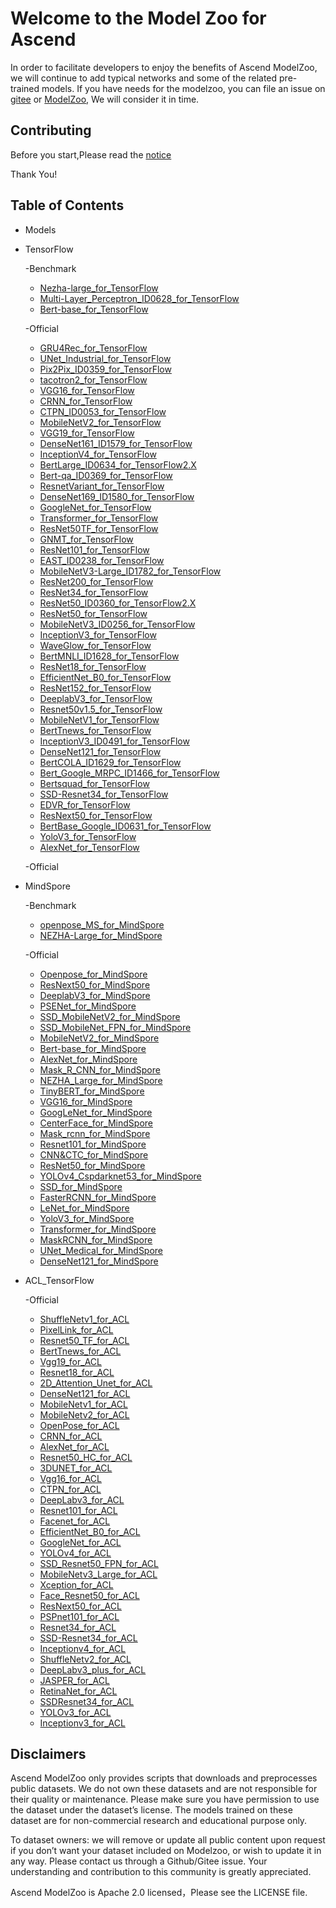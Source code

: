 # Welcome to the Model Zoo for Ascend

In order to facilitate developers to enjoy the benefits of Ascend ModelZoo, we will continue to add typical networks and some of the related pre-trained models. If you have needs for the modelzoo, you can file an issue on [gitee](https://github.com/Ascend/modelzoo/issues) or [ModelZoo](https://bbs.huaweicloud.com/forum/forum-726-1.html), We will consider it in time.

## Contributing

Before you start,Please read the [notice](https://github.com/Ascend/modelzoo/blob/master/contrib/CONTRIBUTING.md)

Thank You!

## Table of Contents
- Models
- TensorFlow	
	
    -Benchmark

    - [Nezha-large_for_TensorFlow](https://github.com/Ascend/modelzoo/tree/master/built-in/TensorFlow/Benchmark/nlp/Nezha-large_for_TensorFlow/)
    - [Multi-Layer_Perceptron_ID0628_for_TensorFlow](https://github.com/Ascend/modelzoo/tree/master/built-in/TensorFlow/Benchmark/cv/image_classification/Multi-Layer_Perceptron_ID0628_for_TensorFlow/)
    - [Bert-base_for_TensorFlow](https://github.com/Ascend/modelzoo/tree/master/built-in/TensorFlow/Benchmark/nlp/Bert-base_for_TensorFlow/)


    -Official

    - [GRU4Rec_for_TensorFlow](https://github.com/Ascend/modelzoo/tree/master/built-in/TensorFlow/Official/nlp/GRU4Rec_for_TensorFlow/)
    - [UNet_Industrial_for_TensorFlow](https://github.com/Ascend/modelzoo/tree/master/built-in/TensorFlow/Official/cv/image_segmentation/UNet_Industrial_for_TensorFlow/)
    - [Pix2Pix_ID0359_for_TensorFlow](https://github.com/Ascend/modelzoo/tree/master/built-in/TensorFlow/Official/cv/Image_translation/Pix2Pix_ID0359_for_TensorFlow/)
    - [tacotron2_for_TensorFlow](https://github.com/Ascend/modelzoo/tree/master/built-in/TensorFlow/Official/audio/tacotron2_for_TensorFlow/)
    - [VGG16_for_TensorFlow](https://github.com/Ascend/modelzoo/tree/master/built-in/TensorFlow/Official/cv/image_classification/VGG16_for_TensorFlow/)
    - [CRNN_for_TensorFlow](https://github.com/Ascend/modelzoo/tree/master/built-in/TensorFlow/Official/cv/detection/CRNN_for_TensorFlow/)
    - [CTPN_ID0053_for_TensorFlow](https://github.com/Ascend/modelzoo/tree/master/built-in/TensorFlow/Official/cv/detection/CTPN_ID0053_for_TensorFlow/)
    - [MobileNetV2_for_TensorFlow](https://github.com/Ascend/modelzoo/tree/master/built-in/TensorFlow/Official/cv/image_classification/MobileNetV2_for_TensorFlow/)
    - [VGG19_for_TensorFlow](https://github.com/Ascend/modelzoo/tree/master/built-in/TensorFlow/Official/cv/image_classification/VGG19_for_TensorFlow/)
    - [DenseNet161_ID1579_for_TensorFlow](https://github.com/Ascend/modelzoo/tree/master/built-in/TensorFlow/Official/cv/image_classification/DenseNet161_ID1579_for_TensorFlow/)
    - [InceptionV4_for_TensorFlow](https://github.com/Ascend/modelzoo/tree/master/built-in/TensorFlow/Official/cv/image_classification/InceptionV4_for_TensorFlow/)
    - [BertLarge_ID0634_for_TensorFlow2.X](https://github.com/Ascend/modelzoo/tree/master/built-in/TensorFlow/Official/nlp/BertLarge_ID0634_for_TensorFlow2.X/)
    - [Bert-qa_ID0369_for_TensorFlow](https://github.com/Ascend/modelzoo/tree/master/built-in/TensorFlow/Official/nlp/Bert-qa_ID0369_for_TensorFlow/)
    - [ResnetVariant_for_TensorFlow](https://github.com/Ascend/modelzoo/tree/master/built-in/TensorFlow/Official/cv/image_classification/ResnetVariant_for_TensorFlow/)
    - [DenseNet169_ID1580_for_TensorFlow](https://github.com/Ascend/modelzoo/tree/master/built-in/TensorFlow/Official/cv/image_classification/DenseNet169_ID1580_for_TensorFlow/)
    - [GoogleNet_for_TensorFlow](https://github.com/Ascend/modelzoo/tree/master/built-in/TensorFlow/Official/cv/image_classification/GoogleNet_for_TensorFlow/)
    - [Transformer_for_TensorFlow](https://github.com/Ascend/modelzoo/tree/master/built-in/TensorFlow/Official/nlp/Transformer_for_TensorFlow/)
    - [ResNet50TF_for_TensorFlow](https://github.com/Ascend/modelzoo/tree/master/built-in/TensorFlow/Official/cv/image_classification/ResNet50TF_for_TensorFlow/)
    - [GNMT_for_TensorFlow](https://github.com/Ascend/modelzoo/tree/master/built-in/TensorFlow/Official/nlp/GNMT_for_TensorFlow/)
    - [ResNet101_for_TensorFlow](https://github.com/Ascend/modelzoo/tree/master/built-in/TensorFlow/Official/cv/image_classification/ResNet101_for_TensorFlow/)
    - [EAST_ID0238_for_TensorFlow](https://github.com/Ascend/modelzoo/tree/master/contrib/TensorFlow/Official/cv/east/EAST_ID0238_for_TensorFlow/)
    - [MobileNetV3-Large_ID1782_for_TensorFlow](https://github.com/Ascend/modelzoo/tree/master/built-in/TensorFlow/Official/cv/image_classification/MobileNetV3-Large_ID1782_for_TensorFlow/)
    - [ResNet200_for_TensorFlow](https://github.com/Ascend/modelzoo/tree/master/built-in/TensorFlow/Official/cv/image_classification/ResNet200_for_TensorFlow/)
    - [ResNet34_for_TensorFlow](https://github.com/Ascend/modelzoo/tree/master/built-in/TensorFlow/Official/cv/image_classification/ResNet34_for_TensorFlow/)
    - [ResNet50_ID0360_for_TensorFlow2.X](https://github.com/Ascend/modelzoo/tree/master/built-in/TensorFlow/Official/cv/image_classification/ResNet50_ID0360_for_TensorFlow2.X/)
    - [ResNet50_for_TensorFlow](https://github.com/Ascend/modelzoo/tree/master/built-in/TensorFlow/Official/cv/image_classification/ResNet50_for_TensorFlow/)
    - [MobileNetV3_ID0256_for_TensorFlow](https://github.com/Ascend/modelzoo/tree/master/built-in/TensorFlow/Official/cv/image_classification/MobileNetV3_ID0256_for_TensorFlow/)
    - [InceptionV3_for_TensorFlow](https://github.com/Ascend/modelzoo/tree/master/built-in/TensorFlow/Official/cv/image_classification/InceptionV3_for_TensorFlow/)
    - [WaveGlow_for_TensorFlow](https://github.com/Ascend/modelzoo/tree/master/built-in/TensorFlow/Official/audio/WaveGlow_for_TensorFlow/)
    - [BertMNLI_ID1628_for_TensorFlow](https://github.com/Ascend/modelzoo/tree/master/built-in/TensorFlow/Official/nlp/BertMNLI_ID1628_for_TensorFlow/)
    - [ResNet18_for_TensorFlow](https://github.com/Ascend/modelzoo/tree/master/built-in/TensorFlow/Official/cv/image_classification/ResNet18_for_TensorFlow/)
    - [EfficientNet_B0_for_TensorFlow](https://github.com/Ascend/modelzoo/tree/master/built-in/TensorFlow/Official/cv/image_classification/EfficientNet_B0_for_TensorFlow/)
    - [ResNet152_for_TensorFlow](https://github.com/Ascend/modelzoo/tree/master/built-in/TensorFlow/Official/cv/image_classification/ResNet152_for_TensorFlow/)
    - [DeeplabV3_for_TensorFlow](https://github.com/Ascend/modelzoo/tree/master/built-in/TensorFlow/Official/cv/image_segmentation/DeeplabV3_for_TensorFlow/)
    - [Resnet50v1.5_for_TensorFlow](https://github.com/Ascend/modelzoo/tree/master/built-in/TensorFlow/Official/cv/image_classification/Resnet50v1.5_for_TensorFlow/)
    - [MobileNetV1_for_TensorFlow](https://github.com/Ascend/modelzoo/tree/master/built-in/TensorFlow/Official/cv/image_classification/MobileNetV1_for_TensorFlow/)
    - [BertTnews_for_TensorFlow](https://github.com/Ascend/modelzoo/tree/master/built-in/TensorFlow/Official/nlp/BertTnews_for_TensorFlow/)
    - [InceptionV3_ID0491_for_TensorFlow](https://github.com/Ascend/modelzoo/tree/master/built-in/TensorFlow/Official/cv/image_classification/InceptionV3_ID0491_for_TensorFlow/)
    - [DenseNet121_for_TensorFlow](https://github.com/Ascend/modelzoo/tree/master/built-in/TensorFlow/Official/cv/image_classification/DenseNet121_for_TensorFlow/)
    - [BertCOLA_ID1629_for_TensorFlow](https://github.com/Ascend/modelzoo/tree/master/built-in/TensorFlow/Official/nlp/BertCOLA_ID1629_for_TensorFlow/)
    - [Bert_Google_MRPC_ID1466_for_TensorFlow](https://github.com/Ascend/modelzoo/tree/master/built-in/TensorFlow/Official/nlp/Bert_Google_MRPC_ID1466_for_TensorFlow/)
    - [Bertsquad_for_TensorFlow](https://github.com/Ascend/modelzoo/tree/master/built-in/TensorFlow/Official/nlp/Bertsquad_for_TensorFlow/)
    - [SSD-Resnet34_for_TensorFlow](https://github.com/Ascend/modelzoo/tree/master/built-in/TensorFlow/Official/cv/detection/SSD-Resnet34_for_TensorFlow/)
    - [EDVR_for_TensorFlow](https://github.com/Ascend/modelzoo/tree/master/built-in/TensorFlow/Official/cv/Video_enhancement/EDVR_for_TensorFlow/)
    - [ResNext50_for_TensorFlow](https://github.com/Ascend/modelzoo/tree/master/built-in/TensorFlow/Official/cv/image_classification/ResNext50_for_TensorFlow/)
    - [BertBase_Google_ID0631_for_TensorFlow](https://github.com/Ascend/modelzoo/tree/master/built-in/TensorFlow/Official/nlp/BertBase_Google_ID0631_for_TensorFlow/)
    - [YoloV3_for_TensorFlow](https://github.com/Ascend/modelzoo/tree/master/built-in/TensorFlow/Official/cv/detection/YoloV3_for_TensorFlow/)
    - [AlexNet_for_TensorFlow](https://github.com/Ascend/modelzoo/tree/master/built-in/TensorFlow/Official/cv/image_classification/AlexNet_for_TensorFlow/)

            




    -Official






- MindSpore
	
    -Benchmark

    - [openpose_MS_for_MindSpore](https://github.com/Ascend/modelzoo/tree/master/built-in/MindSpore/Benchmark/cv/detection/openpose_MS_for_MindSpore/)
    - [NEZHA-Large_for_MindSpore](https://github.com/Ascend/modelzoo/tree/master/built-in/MindSpore/Benchmark/nlp/NEZHA-Large_for_MindSpore/)

	
    -Official

    - [Openpose_for_MindSpore](https://github.com/Ascend/modelzoo/tree/master/built-in/MindSpore/Official/cv/detection/Openpose_for_MindSpore/)
    - [ResNext50_for_MindSpore](https://github.com/Ascend/modelzoo/tree/master/built-in/MindSpore/Official/cv/image_classification/ResNext50_for_MindSpore/)
    - [DeeplabV3_for_MindSpore](https://github.com/Ascend/modelzoo/tree/master/built-in/MindSpore/Official/cv/image_segmentation/DeeplabV3_for_MindSpore/)
    - [PSENet_for_MindSpore](https://github.com/Ascend/modelzoo/tree/master/built-in/MindSpore/Official/cv/detection/PSENet_for_MindSpore/)
    - [SSD_MobileNetV2_for_MindSpore](https://github.com/Ascend/modelzoo/tree/master/built-in/MindSpore/Official/cv/detection/SSD_MobileNetV2_for_MindSpore/)
    - [SSD_MobileNet_FPN_for_MindSpore](https://github.com/Ascend/modelzoo/tree/master/built-in/MindSpore/Official/cv/detection/SSD_MobileNet_FPN_for_MindSpore/)
    - [MobileNetV2_for_MindSpore](https://github.com/Ascend/modelzoo/tree/master/built-in/MindSpore/Official/cv/image_classification/MobileNetV2_for_MindSpore/)
    - [Bert-base_for_MindSpore](https://github.com/Ascend/modelzoo/tree/master/built-in/MindSpore/Official/nlp/Bert-base_for_MindSpore/)
    - [AlexNet_for_MindSpore](https://github.com/Ascend/modelzoo/tree/master/built-in/MindSpore/Official/cv/image_classification/AlexNet_for_MindSpore/)
    - [Mask_R_CNN_for_MindSpore](https://github.com/Ascend/modelzoo/tree/master/built-in/MindSpore/Official/cv/image_segmentation/Mask_R_CNN_for_MindSpore/)
    - [NEZHA_Large_for_MindSpore](https://github.com/Ascend/modelzoo/tree/master/built-in/MindSpore/Official/nlp/NEZHA_Large_for_MindSpore/)
    - [TinyBERT_for_MindSpore](https://github.com/Ascend/modelzoo/tree/master/built-in/MindSpore/Official/nlp/TinyBERT_for_MindSpore/)
    - [VGG16_for_MindSpore](https://github.com/Ascend/modelzoo/tree/master/built-in/MindSpore/Official/cv/image_classification/VGG16_for_MindSpore/)
    - [GoogLeNet_for_MindSpore](https://github.com/Ascend/modelzoo/tree/master/built-in/MindSpore/Official/cv/image_classification/GoogLeNet_for_MindSpore/)
    - [CenterFace_for_MindSpore](https://github.com/Ascend/modelzoo/tree/master/built-in/MindSpore/Official/cv/detection/CenterFace_for_MindSpore/)
    - [Mask_rcnn_for_MindSpore](https://github.com/Ascend/modelzoo/tree/master/built-in/MindSpore/Official/cv/image_segmentation/Mask_rcnn_for_MindSpore/)
    - [Resnet101_for_MindSpore](https://github.com/Ascend/modelzoo/tree/master/built-in/MindSpore/Official/cv/image_classification/Resnet101_for_MindSpore/)
    - [CNN&CTC_for_MindSpore](https://github.com/Ascend/modelzoo/tree/master/built-in/MindSpore/Official/cv/image_classification/CNN&CTC_for_MindSpore/)
    - [ResNet50_for_MindSpore](https://github.com/Ascend/modelzoo/tree/master/built-in/MindSpore/Official/cv/image_classification/ResNet50_for_MindSpore/)
    - [YOLOv4_Cspdarknet53_for_MindSpore](https://github.com/Ascend/modelzoo/tree/master/built-in/MindSpore/Official/cv/detection/YOLOv4_Cspdarknet53_for_MindSpore/)
    - [SSD_for_MindSpore](https://github.com/Ascend/modelzoo/tree/master/built-in/MindSpore/Official/cv/detection/SSD_for_MindSpore/)
    - [FasterRCNN_for_MindSpore](https://github.com/Ascend/modelzoo/tree/master/built-in/MindSpore/Official/cv/detection/FasterRCNN_for_MindSpore/)
    - [LeNet_for_MindSpore](https://github.com/Ascend/modelzoo/tree/master/built-in/MindSpore/Official/cv/image_classification/LeNet_for_MindSpore/)
    - [YoloV3_for_MindSpore](https://github.com/Ascend/modelzoo/tree/master/built-in/MindSpore/Official/cv/detection/YoloV3_for_MindSpore/)
    - [Transformer_for_MindSpore](https://github.com/Ascend/modelzoo/tree/master/built-in/MindSpore/Official/nlp/Transformer_for_MindSpore/)
    - [MaskRCNN_for_MindSpore](https://github.com/Ascend/modelzoo/tree/master/built-in/MindSpore/Official/cv/detection/MaskRCNN_for_MindSpore/)
    - [UNet_Medical_for_MindSpore](https://github.com/Ascend/modelzoo/tree/master/built-in/MindSpore/Official/cv/image_segmentation/UNet_Medical_for_MindSpore/)
    - [DenseNet121_for_MindSpore](https://github.com/Ascend/modelzoo/tree/master/built-in/MindSpore/Official/cv/image_classification/DenseNet121_for_MindSpore/)

	



- ACL_TensorFlow

    -Official

    - [ShuffleNetv1_for_ACL](https://github.com/Ascend/modelzoo/tree/master/built-in/ACL_TensorFlow/Official/cv/ShuffleNetv1_for_ACL/)
    - [PixelLink_for_ACL](https://github.com/Ascend/modelzoo/tree/master/built-in/ACL_TensorFlow/Official/cv/PixelLink_for_ACL/)
    - [Resnet50_TF_for_ACL](https://github.com/Ascend/modelzoo/tree/master/built-in/ACL_TensorFlow/Official/cv/Resnet50_TF_for_ACL/)
    - [BertTnews_for_ACL](https://github.com/Ascend/modelzoo/tree/master/built-in/ACL_TensorFlow/Official/nlp/BertTnews_for_ACL/)
    - [Vgg19_for_ACL](https://github.com/Ascend/modelzoo/tree/master/built-in/ACL_TensorFlow/Official/cv/Vgg19_for_ACL/)
    - [Resnet18_for_ACL](https://github.com/Ascend/modelzoo/tree/master/built-in/ACL_TensorFlow/Official/cv/Resnet18_for_ACL/)
    - [2D_Attention_Unet_for_ACL](https://github.com/Ascend/modelzoo/tree/master/built-in/ACL_TensorFlow/Official/cv/2D_Attention_Unet_for_ACL/)
    - [DenseNet121_for_ACL](https://github.com/Ascend/modelzoo/tree/master/built-in/ACL_TensorFlow/Official/cv/DenseNet121_for_ACL/)
    - [MobileNetv1_for_ACL](https://github.com/Ascend/modelzoo/tree/master/built-in/ACL_TensorFlow/Official/cv/MobileNetv1_for_ACL/)
    - [MobileNetv2_for_ACL](https://github.com/Ascend/modelzoo/tree/master/built-in/ACL_TensorFlow/Official/cv/MobileNetv2_for_ACL/)
    - [OpenPose_for_ACL](https://github.com/Ascend/modelzoo/tree/master/built-in/ACL_TensorFlow/Official/cv/OpenPose_for_ACL/)
    - [CRNN_for_ACL](https://github.com/Ascend/modelzoo/tree/master/built-in/ACL_TensorFlow/Official/cv/CRNN_for_ACL/)
    - [AlexNet_for_ACL](https://github.com/Ascend/modelzoo/tree/master/built-in/ACL_TensorFlow/Official/cv/AlexNet_for_ACL/)
    - [Resnet50_HC_for_ACL](https://github.com/Ascend/modelzoo/tree/master/built-in/ACL_TensorFlow/Official/cv/Resnet50_HC_for_ACL/)
    - [3DUNET_for_ACL](https://github.com/Ascend/modelzoo/tree/master/built-in/ACL_TensorFlow/Official/cv/3DUNET_for_ACL/)
    - [Vgg16_for_ACL](https://github.com/Ascend/modelzoo/tree/master/built-in/ACL_TensorFlow/Official/cv/Vgg16_for_ACL/)
    - [CTPN_for_ACL](https://github.com/Ascend/modelzoo/tree/master/built-in/ACL_TensorFlow/Official/cv/CTPN_for_ACL/)
    - [DeepLabv3_for_ACL](https://github.com/Ascend/modelzoo/tree/master/built-in/ACL_TensorFlow/Official/cv/DeepLabv3_for_ACL/)
    - [Resnet101_for_ACL](https://github.com/Ascend/modelzoo/tree/master/built-in/ACL_TensorFlow/Official/cv/Resnet101_for_ACL/)
    - [Facenet_for_ACL](https://github.com/Ascend/modelzoo/tree/master/built-in/ACL_TensorFlow/Official/cv/Facenet_for_ACL/)
    - [EfficientNet_B0_for_ACL](https://github.com/Ascend/modelzoo/tree/master/built-in/ACL_TensorFlow/Official/cv/EfficientNet_B0_for_ACL/)
    - [GoogleNet_for_ACL](https://github.com/Ascend/modelzoo/tree/master/built-in/ACL_TensorFlow/Official/cv/GoogleNet_for_ACL/)
    - [YOLOv4_for_ACL](https://github.com/Ascend/modelzoo/tree/master/built-in/ACL_TensorFlow/Official/cv/YOLOv4_for_ACL/)
    - [SSD_Resnet50_FPN_for_ACL](https://github.com/Ascend/modelzoo/tree/master/built-in/ACL_TensorFlow/Official/cv/SSD_Resnet50_FPN_for_ACL/)
    - [MobileNetv3_Large_for_ACL](https://github.com/Ascend/modelzoo/tree/master/built-in/ACL_TensorFlow/Official/cv/MobileNetv3_Large_for_ACL/)
    - [Xception_for_ACL](https://github.com/Ascend/modelzoo/tree/master/built-in/ACL_TensorFlow/Official/cv/Xception_for_ACL/)
    - [Face_Resnet50_for_ACL](https://github.com/Ascend/modelzoo/tree/master/built-in/ACL_TensorFlow/Official/cv/Face_Resnet50_for_ACL/)
    - [ResNext50_for_ACL](https://github.com/Ascend/modelzoo/tree/master/built-in/ACL_TensorFlow/Official/cv/ResNext50_for_ACL/)
    - [PSPnet101_for_ACL](https://github.com/Ascend/modelzoo/tree/master/built-in/ACL_TensorFlow/Official/cv/PSPnet101_for_ACL/)
    - [Resnet34_for_ACL](https://github.com/Ascend/modelzoo/tree/master/built-in/ACL_TensorFlow/Official/cv/Resnet34_for_ACL/)
    - [SSD-Resnet34_for_ACL](https://github.com/Ascend/modelzoo/tree/master/built-in/ACL_TensorFlow/Official/cv/SSD-Resnet34_for_ACL/)
    - [Inceptionv4_for_ACL](https://github.com/Ascend/modelzoo/tree/master/built-in/ACL_TensorFlow/Official/cv/Inceptionv4_for_ACL/)
    - [ShuffleNetv2_for_ACL](https://github.com/Ascend/modelzoo/tree/master/built-in/ACL_TensorFlow/Official/cv/ShuffleNetv2_for_ACL/)
    - [DeepLabv3_plus_for_ACL](https://github.com/Ascend/modelzoo/tree/master/built-in/ACL_TensorFlow/Official/cv/DeepLabv3_plus_for_ACL/)
    - [JASPER_for_ACL](https://github.com/Ascend/modelzoo/tree/master/built-in/ACL_TensorFlow/Official/nlp/JASPER_for_ACL/)
    - [RetinaNet_for_ACL](https://github.com/Ascend/modelzoo/tree/master/built-in/ACL_TensorFlow/Official/cv/RetinaNet_for_ACL/)
    - [SSDResnet34_for_ACL](https://github.com/Ascend/modelzoo/tree/master/built-in/ACL_TensorFlow/Official/cv/SSDResnet34_for_ACL/)
    - [YOLOv3_for_ACL](https://github.com/Ascend/modelzoo/tree/master/built-in/ACL_TensorFlow/Official/cv/YOLOv3_for_ACL/)
    - [Inceptionv3_for_ACL](https://github.com/Ascend/modelzoo/tree/master/built-in/ACL_TensorFlow/Official/cv/Inceptionv3_for_ACL/)

		



					
  
		
## Disclaimers

Ascend ModelZoo only provides scripts that downloads and preprocesses public datasets. We do not own these datasets and are not responsible for their quality or maintenance. Please make sure you have permission to use the dataset under the dataset’s license. The models trained on these dataset are for non-commercial research and educational purpose only.

To dataset owners: we will remove or update all public content upon request if you don’t want your dataset included on Modelzoo, or wish to update it in any way. Please contact us through a Github/Gitee issue. Your understanding and contribution to this community is greatly appreciated.

Ascend ModelZoo is Apache 2.0 licensed，Please see the LICENSE file.



